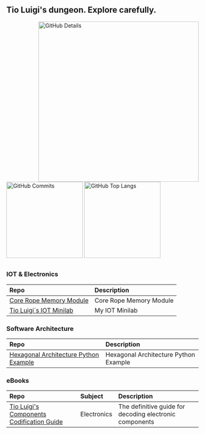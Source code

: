 <!-- Title -->
## Tio Luigi's dungeon. Explore carefully.


<!-- GitHub Stats -->

<div>
  <img align="right" alt="GitHub Details" width="420px" src="http://github-profile-summary-cards.vercel.app/api/cards/profile-details?username=tioluigidev&theme=github_dark"/>
  <img alt="GitHub Commits" width="200px" src="http://github-profile-summary-cards.vercel.app/api/cards/productive-time?username=tioluigidev&theme=github_dark"/> 
  <img alt="GitHub Top Langs" width="200px" src="http://github-profile-summary-cards.vercel.app/api/cards/repos-per-language?username=tioluigidev&theme=github_dark"/>
</div>



<!--
[![My Skills](https://skillicons.dev/icons?i=html,css,js,nodejs,jquery,express,bootstrap,php,laravel&theme=dark)](https://skillicons.dev)

[![My Skills](https://skillicons.dev/icons?i=postgres,mysql,mongodb&theme=dark)](https://skillicons.dev)

[![My Skills](https://skillicons.dev/icons?i=linux,docker,git,graphql&theme=dark)](https://skillicons.dev)

[![My Skills](https://skillicons.dev/icons?i=blender,godot,unity&theme=dark)](https://skillicons.dev)  

-->

##

<!--
### Code Examples
  
| Repo | Description |
|:--|:--|
| [API-REST-NodeJS-Sequelize](https://github.com/tioluigidev/API-REST-NodeJS-Sequelize) | API REST in Javascript with NodeJS + Express + Sequelize |
| [API-REST-Laravel-Eloquent](https://github.com/tioluigidev/API-REST-Laravel-Eloquent) | API REST in PHP with Laravel + Eloquent |
| [NodeJS-Raw-Cluster](https://github.com/tioluigidev/NodeJS-Raw-Cluster) | Example of an App in cluster, using pure Node.JS (no PM2) |
| [NodeJS-PM2-Cluster](https://github.com/tioluigidev/NodeJS-PM2-Cluster) | Example of an App in cluster, using PM2 |

-->
  
### IOT & Electronics
  
| Repo | Description | 
|:--|:--|
| [Core Rope Memory Module](https://github.com/tioluigidev/core-rope-memory) | Core Rope Memory Module | 
| [Tio Luigi´s IOT Minilab](https://github.com/tioluigidev/tioluigisiotminilab) | My IOT Minilab | 

### Software Architecture
  
| Repo | Description | 
|:--|:--|
| [Hexagonal Architecture Python Example]([https://github.com/tioluigidev/core-rope-memory](https://github.com/tioluigidev/hexagonal-architecture-python-example)) | Hexagonal Architecture Python Example | 

  
### eBooks
  
| Repo | Subject | Description | 
|:--|:--|:--|
| [Tio Luigi's Components Codification Guide](https://github.com/tioluigidev/Tio-Luigis-Components-Codification-Guide) | Electronics | The definitive guide for decoding electronic components | 
  
  

<!-- Dev Icons -->
  <!--
<div style="display: inline_block"><br>
  <img src="https://cdn.jsdelivr.net/gh/devicons/devicon/icons/html5/html5-original.svg" height="40" title="HTML"/>
  <img src="https://cdn.jsdelivr.net/gh/devicons/devicon/icons/css3/css3-original.svg" height="40" title="CSS"/>
  <img src="https://cdn.jsdelivr.net/gh/devicons/devicon/icons/javascript/javascript-original.svg" height="40" title="Javascript"/>
  <img src="https://cdn.jsdelivr.net/gh/devicons/devicon/icons/bootstrap/bootstrap-original.svg" height="40" title="Bootstrap"/>
  <img src="https://cdn.jsdelivr.net/gh/devicons/devicon/icons/jquery/jquery-plain-wordmark.svg" height="40" title="jQuery / jQuery Mobile"/>
  <img src="https://cdn.jsdelivr.net/gh/devicons/devicon/icons/php/php-original.svg" height="40" title="PHP"/>
  <img src="https://cdn.jsdelivr.net/gh/devicons/devicon/icons/nodejs/nodejs-original.svg" height="40" title="NodeJS"/>
  <img src="https://cdn.jsdelivr.net/gh/devicons/devicon/icons/linux/linux-original.svg" height="40" title="Linux"/>
  <img src="https://cdn.jsdelivr.net/gh/devicons/devicon/icons/bash/bash-original.svg" height="40" title="Shell Script"/>
  <img src="https://cdn.jsdelivr.net/gh/devicons/devicon/icons/docker/docker-plain-wordmark.svg" height="40" title="Docker"/>
  <img src="https://cdn.jsdelivr.net/gh/devicons/devicon/icons/git/git-original.svg" height="40" title="Git"/>
  <img src="https://cdn.jsdelivr.net/gh/devicons/devicon/icons/graphql/graphql-plain-wordmark.svg" height="40" title="GraphQL"/>
  <img src="https://cdn.jsdelivr.net/gh/devicons/devicon/icons/postgresql/postgresql-plain-wordmark.svg" height="40" title="PostgreSQL"/>
  <img src="https://cdn.jsdelivr.net/gh/devicons/devicon/icons/mysql/mysql-original-wordmark.svg" height="40" title="MySQL"/>
  <img src="https://cdn.jsdelivr.net/gh/devicons/devicon/icons/csharp/csharp-original.svg" height="40" title="C# for Unity 3D"/>
  <img src="https://cdn.jsdelivr.net/gh/devicons/devicon/icons/unity/unity-original.svg" height="40" title="Unity 3D"/>
</div>
  
-->
 
<!--
  Emojis: https://emojipedia.org/
  Dev Icons: https://devicon.dev
-->
